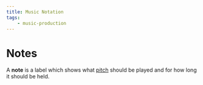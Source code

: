 ```yaml
---
title: Music Notation
tags:
    - music-production
---
```


# Notes

A **note** is a label which shows what [pitch](Sound.md#Pitch) should be played and for how long it should be held.